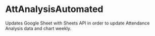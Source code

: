 # AttAnalysisAutomated
Updates Google Sheet with Sheets API in order to update Attendance Analysis data and chart weekly. 
